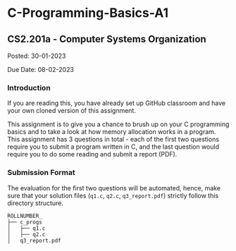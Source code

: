 # C-Programming-Basics-A1
## CS2.201a	- Computer Systems Organization

Posted: 30-01-2023

Due Date: 08-02-2023 

### Introduction

If you are reading this, you have already set up GitHub classroom and have your own cloned version of this assignment.

This assignment is to give you a chance to brush up on your C programming basics and to take a look at how memory allocation works in a program. This assignment has 3 questions in total - each of the first two questions require you to submit a program written in C, and the last question would require you to do some reading and submit a report (PDF).

### Submission Format

The evaluation for the first two questions will be automated, hence, make sure that your solution files (`q1.c`, `q2.c`, `q3_report.pdf`) strictly follow this directory structure.

```
ROLLNUMBER_
├── c_progs
│   ├── q1.c
│   ├── q2.c
│   q3_report.pdf
```
